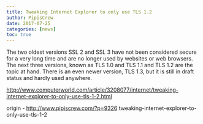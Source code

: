 ```yaml
---
title: Tweaking Internet Explorer to only use TLS 1.2
author: PipisCrew
date: 2017-07-25
categories: [news]
toc: true
---
```


The two oldest versions SSL 2 and SSL 3 have not been considered secure for a very long time and are no longer used by websites or web browsers. The next three versions, known as TLS 1.0 and TLS 1.1 and TLS 1.2 are the topic at hand. There is an even newer version, TLS 1.3, but it is still in draft status and hardly used anywhere.

http://www.computerworld.com/article/3208077/internet/tweaking-internet-explorer-to-only-use-tls-1-2.html

origin - http://www.pipiscrew.com/?p=9326 tweaking-internet-explorer-to-only-use-tls-1-2